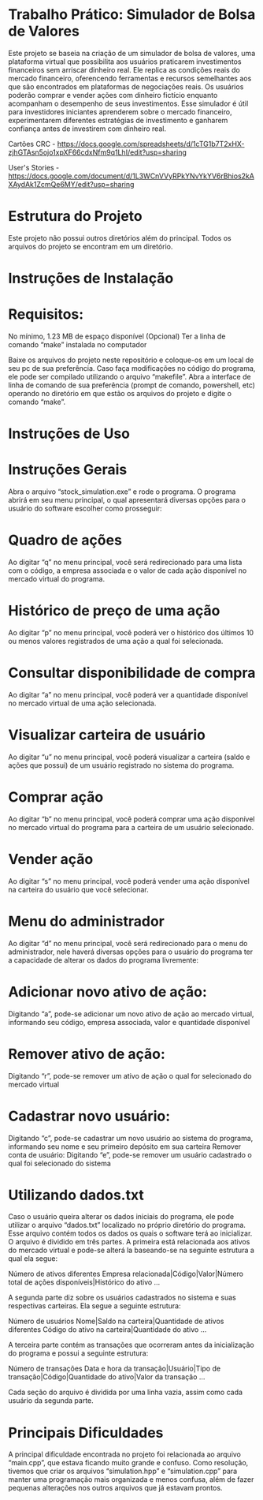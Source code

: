 # Trabalho Prático: Simulador de Bolsa de Valores

Este projeto se baseia na criação de um simulador de bolsa de valores, uma plataforma virtual que possibilita aos usuários praticarem investimentos financeiros sem arriscar dinheiro real. Ele replica as condições reais do mercado financeiro, oferencendo ferramentas e recursos semelhantes aos que são encontrados em plataformas de negociações reais. Os usuários poderão comprar e vender ações com dinheiro fictício enquanto acompanham o desempenho de seus investimentos. Esse simulador é útil para investidores iniciantes aprenderem sobre o mercado financeiro, experimentarem diferentes estratégias de investimento e ganharem confiança antes de investirem com dinheiro real.

Cartões CRC - https://docs.google.com/spreadsheets/d/1cTG1b7T2xHX-zjhGTAsn5ojo1xpXF66cdxNfm9q1LhI/edit?usp=sharing

User's Stories - https://docs.google.com/document/d/1L3WCnVVyRPkYNvYkYV6rBhios2kAXAydAk1ZcmQe6MY/edit?usp=sharing

# Estrutura do Projeto

 Este projeto não possui outros diretórios além do principal. Todos os arquivos do projeto se encontram em um diretório.

# Instruções de Instalação

# Requisitos:  
No mínimo, 1.23 MB de espaço disponível
(Opcional) Ter a linha de comando “make” instalada no computador

Baixe os arquivos do projeto neste repositório e coloque-os em um local de seu pc de sua preferência.
Caso faça modificações no código do programa, ele pode ser compilado utilizando o arquivo “makefile”. Abra a interface de linha de comando de sua preferência (prompt de comando, powershell, etc) operando no diretório em que estão os arquivos do projeto e digite o comando “make”.

# Instruções de Uso

#  Instruções Gerais
Abra o arquivo “stock_simulation.exe” e rode o programa. O programa abrirá em seu menu principal, o qual apresentará diversas opções para o usuário do software escolher como prosseguir:

#   Quadro de ações 

Ao digitar “q” no menu principal, você será redirecionado para uma lista com o código, a empresa associada e o valor de cada ação disponível no mercado virtual do programa.

#   Histórico de preço de uma ação

Ao digitar “p” no menu principal, você poderá ver o histórico dos últimos 10 ou menos valores registrados de uma ação a qual foi selecionada.

#   Consultar disponibilidade de compra 

Ao digitar “a” no menu principal, você poderá ver a quantidade disponível no mercado virtual de uma ação selecionada.

#   Visualizar carteira de usuário

Ao digitar “u” no menu principal, você poderá visualizar a carteira (saldo e ações que possui) de um usuário registrado no sistema do programa.

#   Comprar ação

Ao digitar “b” no menu principal, você poderá comprar uma ação disponível no mercado virtual do programa para a carteira de um usuário selecionado. 

#   Vender ação

Ao digitar “s” no menu principal, você poderá vender uma ação disponível na carteira do usuário que você selecionar. 

#   Menu do administrador

Ao digitar “d” no menu principal, você será redirecionado para o menu do administrador, nele haverá diversas opções para o usuário do programa ter a capacidade de alterar os dados do programa livremente:

#   Adicionar novo ativo de ação: 
Digitando “a”, pode-se adicionar um novo ativo de ação ao mercado virtual, informando seu código, empresa associada, valor e quantidade disponível
#   Remover ativo de ação: 
Digitando “r”, pode-se remover um ativo de ação o qual for selecionado do mercado virtual
#   Cadastrar novo usuário: 
Digitando “c”, pode-se cadastrar um novo usuário ao sistema do programa, informando seu nome e seu primeiro depósito em sua carteira
Remover conta de usuário: Digitando “e”, pode-se remover um usuário cadastrado o qual foi selecionado do sistema

# Utilizando dados.txt

Caso o usuário queira alterar os dados iniciais do programa, ele pode utilizar o arquivo “dados.txt” localizado no próprio diretório do programa. Esse arquivo contém todos os dados os quais o software terá ao inicializar.
O arquivo é dividido em três partes. A primeira está relacionada aos ativos do mercado virtual e pode-se alterá la baseando-se na seguinte estrutura a qual ela segue:

Número de ativos diferentes
Empresa relacionada|Código|Valor|Número total de ações disponíveis|Histórico do ativo
…

A segunda parte diz sobre os usuários cadastrados no sistema e suas respectivas carteiras. Ela segue a seguinte estrutura:

Número de usuários
Nome|Saldo na carteira|Quantidade de ativos diferentes
Código do ativo na carteira|Quantidade do ativo
…

A terceira parte contém as transações que ocorreram antes da inicialização do programa e possui a seguinte estrutura:

Número de transações
Data e hora da transação|Usuário|Tipo de transação|Código|Quantidade do ativo|Valor da transação
…

Cada seção do arquivo é dividida por uma linha vazia, assim como cada usuário da segunda parte.

# Principais Dificuldades

A principal dificuldade encontrada no projeto foi relacionada ao arquivo “main.cpp”, que estava ficando muito grande e confuso. Como resolução, tivemos que criar os arquivos “simulation.hpp” e “simulation.cpp” para manter uma programação mais organizada e menos confusa, além de fazer pequenas alterações nos outros arquivos que já estavam prontos.
